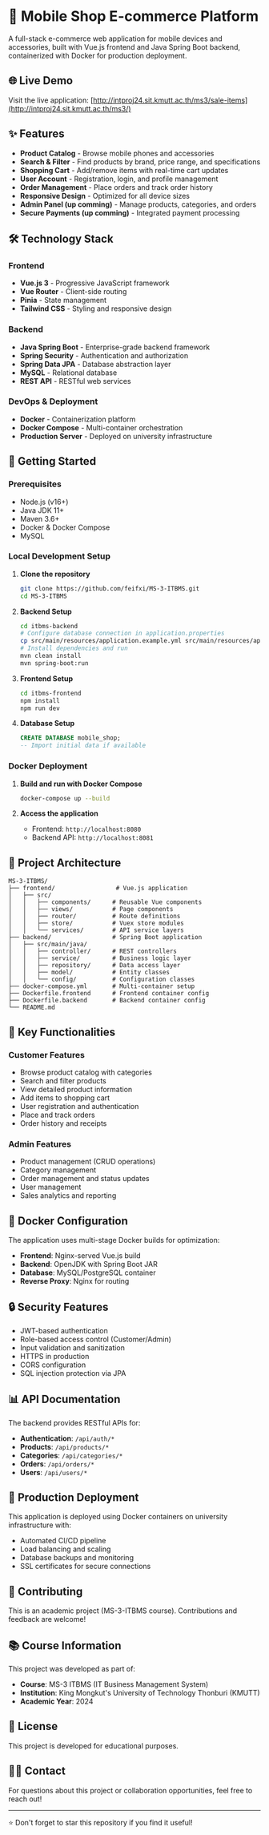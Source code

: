 # 📱 Mobile Shop E-commerce Platform

A full-stack e-commerce web application for mobile devices and accessories, built with Vue.js frontend and Java Spring Boot backend, containerized with Docker for production deployment.

## 🌐 Live Demo

Visit the live application: [http://intproj24.sit.kmutt.ac.th/ms3/sale-items](http://intproj24.sit.kmutt.ac.th/ms3/)

## ✨ Features

- **Product Catalog** - Browse mobile phones and accessories
- **Search & Filter** - Find products by brand, price range, and specifications
- **Shopping Cart** - Add/remove items with real-time cart updates
- **User Account** - Registration, login, and profile management
- **Order Management** - Place orders and track order history
- **Responsive Design** - Optimized for all device sizes
- **Admin Panel (up comming)** - Manage products, categories, and orders
- **Secure Payments (up comming)** - Integrated payment processing

## 🛠️ Technology Stack

### Frontend
- **Vue.js 3** - Progressive JavaScript framework
- **Vue Router** - Client-side routing
- **Pinia** - State management
- **Tailwind CSS** - Styling and responsive design

### Backend
- **Java Spring Boot** - Enterprise-grade backend framework
- **Spring Security** - Authentication and authorization
- **Spring Data JPA** - Database abstraction layer
- **MySQL** - Relational database
- **REST API** - RESTful web services

### DevOps & Deployment
- **Docker** - Containerization platform
- **Docker Compose** - Multi-container orchestration
- **Production Server** - Deployed on university infrastructure

## 🚀 Getting Started

### Prerequisites

- Node.js (v16+)
- Java JDK 11+
- Maven 3.6+
- Docker & Docker Compose
- MySQL

### Local Development Setup

1. **Clone the repository**
   ```bash
   git clone https://github.com/feifxi/MS-3-ITBMS.git
   cd MS-3-ITBMS
   ```

2. **Backend Setup**
   ```bash
   cd itbms-backend
   # Configure database connection in application.properties
   cp src/main/resources/application.example.yml src/main/resources/application.yml
   # Install dependencies and run
   mvn clean install
   mvn spring-boot:run
   ```

3. **Frontend Setup**
   ```bash
   cd itbms-frontend
   npm install
   npm run dev
   ```

4. **Database Setup**
   ```sql
   CREATE DATABASE mobile_shop;
   -- Import initial data if available
   ```

### Docker Deployment

1. **Build and run with Docker Compose**
   ```bash
   docker-compose up --build
   ```

2. **Access the application**
   - Frontend: `http://localhost:8080`
   - Backend API: `http://localhost:8081`

## 📁 Project Architecture

```
MS-3-ITBMS/
├── frontend/                 # Vue.js application
│   ├── src/
│   │   ├── components/      # Reusable Vue components
│   │   ├── views/           # Page components
│   │   ├── router/          # Route definitions
│   │   ├── store/           # Vuex store modules
│   │   └── services/        # API service layers
├── backend/                 # Spring Boot application
│   ├── src/main/java/
│   │   ├── controller/      # REST controllers
│   │   ├── service/         # Business logic layer
│   │   ├── repository/      # Data access layer
│   │   ├── model/           # Entity classes
│   │   └── config/          # Configuration classes
├── docker-compose.yml       # Multi-container setup
├── Dockerfile.frontend      # Frontend container config
├── Dockerfile.backend       # Backend container config
└── README.md
```

## 🔧 Key Functionalities

### Customer Features
- Browse product catalog with categories
- Search and filter products
- View detailed product information
- Add items to shopping cart
- User registration and authentication
- Place and track orders
- Order history and receipts

### Admin Features
- Product management (CRUD operations)
- Category management
- Order management and status updates
- User management
- Sales analytics and reporting

## 🐳 Docker Configuration

The application uses multi-stage Docker builds for optimization:

- **Frontend**: Nginx-served Vue.js build
- **Backend**: OpenJDK with Spring Boot JAR
- **Database**: MySQL/PostgreSQL container
- **Reverse Proxy**: Nginx for routing

## 🔒 Security Features

- JWT-based authentication
- Role-based access control (Customer/Admin)
- Input validation and sanitization
- HTTPS in production
- CORS configuration
- SQL injection protection via JPA

## 📊 API Documentation

The backend provides RESTful APIs for:

- **Authentication**: `/api/auth/*`
- **Products**: `/api/products/*`
- **Categories**: `/api/categories/*`
- **Orders**: `/api/orders/*`
- **Users**: `/api/users/*`

## 🚀 Production Deployment

This application is deployed using Docker containers on university infrastructure with:
- Automated CI/CD pipeline
- Load balancing and scaling
- Database backups and monitoring
- SSL certificates for secure connections

## 🤝 Contributing

This is an academic project (MS-3-ITBMS course). Contributions and feedback are welcome!

## 📚 Course Information

This project was developed as part of:
- **Course**: MS-3 ITBMS (IT Business Management System)
- **Institution**: King Mongkut's University of Technology Thonburi (KMUTT)
- **Academic Year**: 2024

## 📝 License

This project is developed for educational purposes.

## 🙋‍♂️ Contact

For questions about this project or collaboration opportunities, feel free to reach out!

---
⭐ Don't forget to star this repository if you find it useful!
